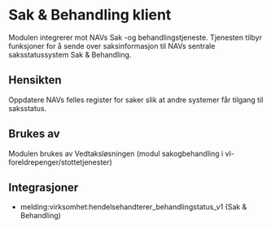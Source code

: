 # Sak & Behandling klient

Modulen integrerer mot NAVs Sak -og behandlingstjeneste. Tjenesten tilbyr funksjoner for å sende over saksinformasjon til NAVs sentrale saksstatussystem Sak & Behandling.

## Hensikten

Oppdatere NAVs felles register for saker slik at andre systemer får tilgang til saksstatus.

## Brukes av

Modulen brukes av Vedtaksløsningen (modul sakogbehandling i vl-foreldrepenger/stottetjenester)

## Integrasjoner
* melding:virksomhet:hendelsehandterer_behandlingstatus_v1 (Sak & Behandling)